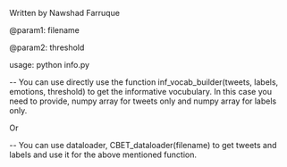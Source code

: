 Written by Nawshad Farruque

@param1: filename

@param2: threshold

usage: python info.py <filename> <threshold>

-- You can use directly use the function inf_vocab_builder(tweets, labels, emotions, threshold) to get the informative vocubulary. In this case you need to provide, numpy 
array for tweets only and numpy array for labels only.

Or

-- You can use dataloader, CBET_dataloader(filename) to get tweets and labels and use it for the above mentioned 
function. 
